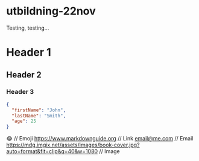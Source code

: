 # utbildning-22nov
Testing, testing...

# Header 1
## Header 2
### Header 3

```json
{
  "firstName": "John",
  "lastName": "Smith",
  "age": 25
}
```

:joy: // Emoji
<https://www.markdownguide.org> // Link
<email@me.com> // Email
<https://mdg.imgix.net/assets/images/book-cover.jpg?auto=format&fit=clip&q=40&w=1080> // Image


